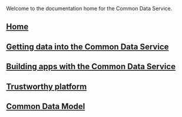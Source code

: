 Welcome to the documentation home for the Common Data Service.

## [Home](introduction.md)
## [Getting data into the Common Data Service](data-integration-home-page.md)
## [Building apps with the Common Data Service](cds-sdk-home-page.md)
## [Trustworthy platform](security-home-page.md)
## [Common Data Model](common-data-model.md)
